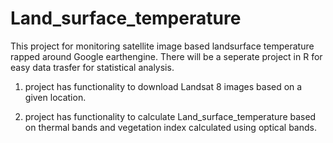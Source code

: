 # Land_surface_temperature
This project for monitoring satellite image based landsurface temperature rapped around Google earthengine. There will be a seperate project in R for easy data trasfer for statistical analysis.

1. project has functionality to download Landsat 8 images based on a given location.

2. project has functionality to calculate Land_surface_temperature based on thermal bands and vegetation index calculated using optical bands.


